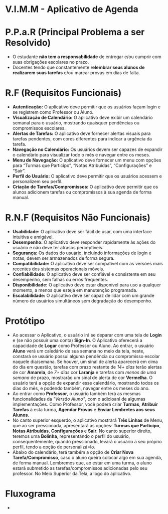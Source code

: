 # V.I.M.M - Aplicativo de Agenda

# P.P.a.R (Principal Problema a ser Resolvido) 
- O estudante **não tem a responsabilidade** de entregar e/ou cumprir com suas obrigações escolares no prazo.
- Docentes tendo que constantemente **relembrar seus alunos de realizarem suas tarefas** e/ou marcar provas em dias de falta.

# R.F (Requisitos Funcionais)
- **Autenticação:** O aplicativo deve permitir que os usuários façam login e se registrem como Professor ou Aluno.
- **Visualização de Calendário:** O aplicativo deve exibir um calendário semanal para o usuário, mostrando quaisquer pendências ou compromissos escolares.
- **Alertas de Tarefas:** O aplicativo deve fornecer alertas visuais para tarefas pendentes, com cores diferentes para indicar a urgência da tarefa.
- **Navegação no Calendário:** Os usuários devem ser capazes de expandir o calendário para visualizar todo o mês e navegar entre os meses.
- **Menu de Navegação:** O aplicativo deve fornecer um menu com opções para “Turmas que Participo”, “Notas Atribuídas”, “Configurações” e “Sair”.
- **Perfil do Usuário:** O aplicativo deve permitir que os usuários acessem e personalizem seu perfil.
- **Criação de Tarefas/Compromissos:** O aplicativo deve permitir que os alunos adicionem tarefas ou compromissos à sua agenda de forma manual.

# R.N.F (Requisitos Não Funcionais)
- **Usabilidade:** O aplicativo deve ser fácil de usar, com uma interface intuitiva e amigável.
- **Desempenho:** O aplicativo deve responder rapidamente às ações do usuário e não deve ter atrasos perceptíveis.
- **Segurança:** Os dados do usuário, incluindo informações de login e notas, devem ser armazenados de forma segura.
- **Compatibilidade:** O aplicativo deve ser compatível com as versões mais recentes dos sistemas operacionais móveis.
- **Confiabilidade:** O aplicativo deve ser confiável e consistente em seu desempenho, sem falhas ou erros frequentes.
- **Disponibilidade:** O aplicativo deve estar disponível para uso a qualquer momento, a menos que esteja em manutenção programada.
- **Escalabilidade:** O aplicativo deve ser capaz de lidar com um grande número de usuários simultâneos sem degradação do desempenho.

# Protótipo 
- Ao acessar o Aplicativo, o usuário irá se deparar com uma tela de **Login** e (se não possuir uma conta) **Sign-In**. O Aplicativo oferecerá a capacidade de **Logar** como Professor ou Aluno. Ao entrar, o usuário **Aluno** verá um caledário de sua semana no meio da tela, neste, constará se usuário possui alguma pendência ou compromisso escolar naquele dia/semana. Se houver, um sinal de alerta aparecerá em cima do dia em questão, tarefas com prazo restante de *14+ dias* terão alertas de cor **Amarela**, de *7+ dias* cor **Laranja** e tarefas com *menos de uma semana* de prazo, mostrarão um sinal de alerta de cor **Vermelha**. O usuário terá a opção de expandir esse calendário, mostrando todos os dias do mês, e podendo também, navegar entre os meses do ano.
- Ao entrar como **Professor**, o usuário também terá as mesmas funcionalidades da *"Versão Aluno"*, com o adicioanl de algumas implementações. Como Professor, você poderá criar **Turmas**, **Atribuir Tarefas** à esta turma, **Agendar Provas** e **Enviar Lembretes aos seus Alunos**. 
- No canto superior esquerdo, o aplicativo mostrará **Três Linhas** de Menu, que ao ser pressionada, apresentará as opções: **Turmas que Participo**, **Notas Atribuídas**, **Configurações** e **Sair**. No canto superior direito, teremos uma **Bolinha**, representando o perfil do usuário, consequentemente, quando pressionado, levará o usuário a seu próprio perfil, tendo a opção de personalizá=lo.
- Abaixo do calendário, terá também a opção de **Criar Nova Tarefa/Compromisso**, caso o aluno queira colocar algo em sua agenda, de forma manual. Lembremos que, ao estar em uma turma, o aluno estará submetido as tarefas/compromissos adicionadas pelo seu professor. No Meio Superior da Tela, a logo do aplicativo.

# Fluxograma 
- 
